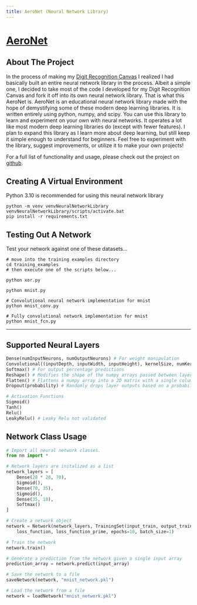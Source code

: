 ```yaml
---
title: AeroNet (Neural Network Library)
---
```


# [AeroNet](https://github.com/Logon27/AeroNet)

## About The Project

In the process of making my [Digit Recognition Canvas](./digit-recognition-canvas.md) I realized I had basically built an entire neural network library in the process. Albeit a simple one, I decided to take most of the code I developed for my Digit Recognition Canvas and fork it off into its own neural network library. That is what this AeroNet is. AeroNet is an educational neural network library made with the hope of demystifying some of these modern deep learning libraries.  It is written entirely using python, numpy, and scipy. You can use this library to learn and experiment on your own with neural networks. It operates a lot like most modern deep learning libraries do (except with fewer features). I plan to expand this library as I learn more about deep learning, but still keep it simple enough to understand for beginners. Feel free to experiment with the library, suggest improvements, or utilize it to make your own projects!

For a full list of functionality and usage, please check out the project on [github](https://github.com/Logon27/AeroNet).

## Creating A Virtual Environment

Python 3.10 is recommended for using this neural network library

```
python -m venv venvNeuralNetworkLibrary
venvNeuralNetworkLibrary/scripts/activate.bat
pip install -r requirements.txt
```

## Testing Out A Network

Test your network against one of these datasets...
```
# move into the training examples directory
cd training_examples
# then execute one of the scripts below...
```

```
python xor.py
```

```
python mnist.py
```

```
# Convolutional neural network implementation for mnist
python mnist_conv.py
```

```
# Fully convolutional network implementation for mnist
python mnist_fcn.py
```

---

## Supported Neural Layers

```python
Dense(numInputNeurons, numOutputNeurons) # For weight manipulation
Convolutional((inputDepth, inputWidth, inputHeight), kernelSize, numKernels)
Softmax() # For output percentage predictions
Reshape() # Modifies the shape of the numpy arrays passed between layers
Flatten() # Flattens a numpy array into a 2D matrix with a single column
Dropout(probability) # Randomly drops layer outputs based on a probability to prevent overfitting

# Activation Functions
Sigmoid()
Tanh()
Relu()
LeakyRelu() # Leaky Relu not validated
```
## Network Class Usage

```python
# Import all neural network classes.
from nn import *

# Network layers are initalized as a list
network_layers = [
    Dense(28 * 28, 70),
    Sigmoid(),
    Dense(70, 35),
    Sigmoid(),
    Dense(35, 10),
    Softmax()
]

# Create a network object
network = Network(network_layers, TrainingSet(input_train, output_train, input_test, output_test), \
    loss_function, loss_function_prime, epochs=10, batch_size=1)

# Train the network
network.train()

# Generate a prediction from the network given a single input array
prediction_array = network.predict(input_array)

# Save the network to a file
saveNetwork(network, "mnist_network.pkl")

# Load the network from a file
network = loadNetwork("mnist_network.pkl")
```